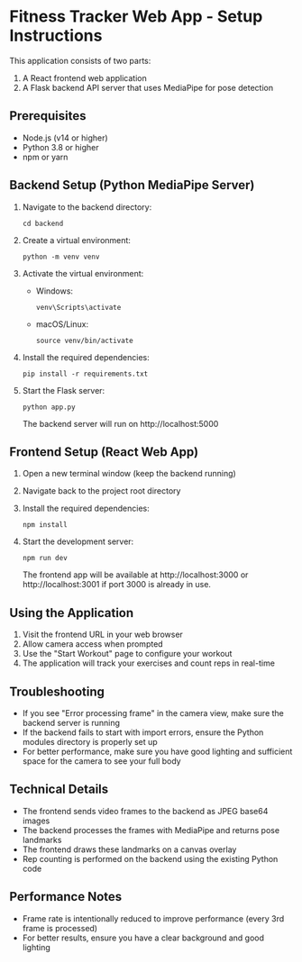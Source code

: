 # Fitness Tracker Web App - Setup Instructions

This application consists of two parts:
1. A React frontend web application
2. A Flask backend API server that uses MediaPipe for pose detection

## Prerequisites

- Node.js (v14 or higher)
- Python 3.8 or higher
- npm or yarn

## Backend Setup (Python MediaPipe Server)

1. Navigate to the backend directory:
   ```
   cd backend
   ```

2. Create a virtual environment:
   ```
   python -m venv venv
   ```

3. Activate the virtual environment:
   - Windows:
     ```
     venv\Scripts\activate
     ```
   - macOS/Linux:
     ```
     source venv/bin/activate
     ```

4. Install the required dependencies:
   ```
   pip install -r requirements.txt
   ```

5. Start the Flask server:
   ```
   python app.py
   ```

   The backend server will run on http://localhost:5000

## Frontend Setup (React Web App)

1. Open a new terminal window (keep the backend running)

2. Navigate back to the project root directory

3. Install the required dependencies:
   ```
   npm install
   ```

4. Start the development server:
   ```
   npm run dev
   ```

   The frontend app will be available at http://localhost:3000 or http://localhost:3001 if port 3000 is already in use.

## Using the Application

1. Visit the frontend URL in your web browser
2. Allow camera access when prompted
3. Use the "Start Workout" page to configure your workout
4. The application will track your exercises and count reps in real-time

## Troubleshooting

- If you see "Error processing frame" in the camera view, make sure the backend server is running
- If the backend fails to start with import errors, ensure the Python modules directory is properly set up
- For better performance, make sure you have good lighting and sufficient space for the camera to see your full body

## Technical Details

- The frontend sends video frames to the backend as JPEG base64 images
- The backend processes the frames with MediaPipe and returns pose landmarks
- The frontend draws these landmarks on a canvas overlay
- Rep counting is performed on the backend using the existing Python code

## Performance Notes

- Frame rate is intentionally reduced to improve performance (every 3rd frame is processed)
- For better results, ensure you have a clear background and good lighting 
